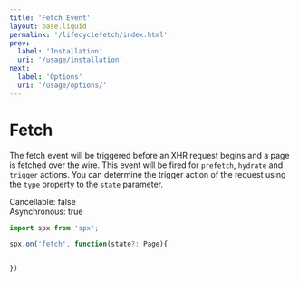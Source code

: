 ```yaml
---
title: 'Fetch Event'
layout: base.liquid
permalink: '/lifecyclefetch/index.html'
prev:
  label: 'Installation'
  uri: '/usage/installation'
next:
  label: 'Options'
  uri: '/usage/options/'
---
```


# Fetch

The fetch event will be triggered before an XHR request begins and a page is fetched over the wire. This event will be fired for `prefetch`, `hydrate` and `trigger` actions. You can determine the trigger action of the request using the `type` property to the `state` parameter.

<span class="fc-gray">Cancellable</span>: <span class="ff-code fs-md fc-cyan">false</span><br>
<span class="fc-gray">Asynchronous</span>: <span class="ff-code fs-md fc-green">true</span>

<!-- prettier-ignore -->
```js
import spx from 'spx';

spx.on('fetch', function(state?: Page){


})
```
